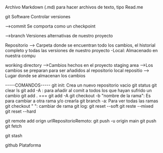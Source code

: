 Archivo Markdown (.md) para hacer archivos de texto, tipo Read.me


git
Software
Controlar versiones


-->commit
Se comporta como un checkpoint

-->branch
Versiones alternativas de nuestro proyecto

Repositorio --> Carpeta donde se encuentran todo los cambios, el historial completo y todas las versiones de nuestro proyecto
    -Local: Almacenado en nuestra compu 

woriking directory -->Cambios hechos en el proyecto
staging area -->Los cambios se preparan para ser añadidos al repositorio local
repositio --> Lugar donde se almacenan los cambios


-----COMANDOS-----
git init: Crea un  nuevo repositorio vacio
git status
git clear
ls 
git add -A : para añadir al comit a todos los que hayan sufrido un cambio
git add . === git add -A
git checkout -b "nombre de la rama": Es para cambiar a otra rama y/o crearla
git branch -a: Para ver todas las ramas
git checkout " ": cambiar de rama
git log:
git reset --soft
git reste --mixed
git reset --hard

git remote add orign urlRepositorioRemoto: 
git push -u origin main
git push
git fetch

git stash





github
Plataforma